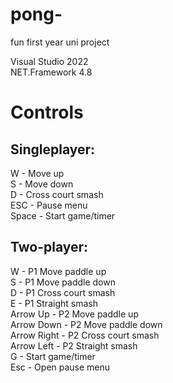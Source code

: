 # pong-  
fun first year uni project  
  
Visual Studio 2022  
NET.Framework 4.8  
  
# Controls  
  
## Singleplayer:  
  
W - Move up  
S - Move down  
D - Cross court smash  
ESC - Pause menu  
Space - Start game/timer  
  
  
## Two-player:  
  
W - P1 Move paddle up  
S - P1 Move paddle down  
D - P1 Cross court smash  
E - P1 Straight smash  
Arrow Up - P2 Move paddle up  
Arrow Down - P2 Move paddle down  
Arrow Right - P2 Cross court smash  
Arrow Left - P2 Straight smash  
G - Start game/timer  
Esc - Open pause menu  
